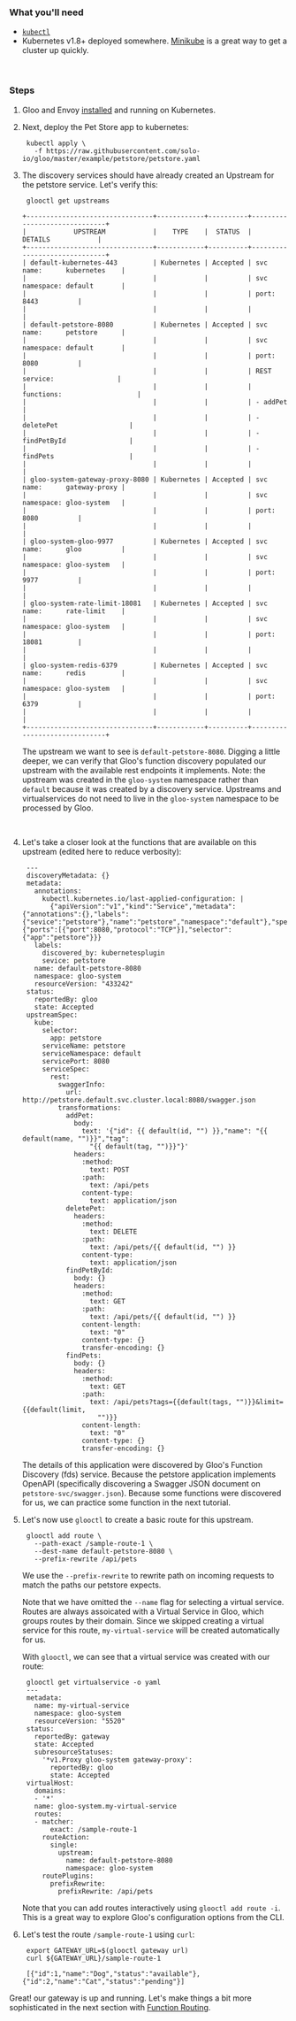 ### What you'll need
- [`kubectl`](https://kubernetes.io/docs/tasks/tools/install-kubectl/)
- Kubernetes v1.8+ deployed somewhere. [Minikube](https://kubernetes.io/docs/tasks/tools/install-minikube/) is a great way to get a cluster up quickly.



<br/>

### Steps

1. Gloo and Envoy [installed](../../installation/kubernetes.md) and running on Kubernetes. 

 
1. Next, deploy the Pet Store app to kubernetes:

        kubectl apply \
          -f https://raw.githubusercontent.com/solo-io/gloo/master/example/petstore/petstore.yaml

1. The discovery services should have already created an Upstream for the petstore service.
Let's verify this:

        glooctl get upstreams
        
       +--------------------------------+------------+----------+------------------------------+
       |            UPSTREAM            |    TYPE    |  STATUS  |           DETAILS            |
       +--------------------------------+------------+----------+------------------------------+
       | default-kubernetes-443         | Kubernetes | Accepted | svc name:      kubernetes    |
       |                                |            |          | svc namespace: default       |
       |                                |            |          | port:          8443          |
       |                                |            |          |                              |
       | default-petstore-8080          | Kubernetes | Accepted | svc name:      petstore      |
       |                                |            |          | svc namespace: default       |
       |                                |            |          | port:          8080          |
       |                                |            |          | REST service:                |
       |                                |            |          | functions:                   |
       |                                |            |          | - addPet                     |
       |                                |            |          | - deletePet                  |
       |                                |            |          | - findPetById                |
       |                                |            |          | - findPets                   |
       |                                |            |          |                              |
       | gloo-system-gateway-proxy-8080 | Kubernetes | Accepted | svc name:      gateway-proxy |
       |                                |            |          | svc namespace: gloo-system   |
       |                                |            |          | port:          8080          |
       |                                |            |          |                              |
       | gloo-system-gloo-9977          | Kubernetes | Accepted | svc name:      gloo          |
       |                                |            |          | svc namespace: gloo-system   |
       |                                |            |          | port:          9977          |
       |                                |            |          |                              |
       | gloo-system-rate-limit-18081   | Kubernetes | Accepted | svc name:      rate-limit    |
       |                                |            |          | svc namespace: gloo-system   |
       |                                |            |          | port:          18081         |
       |                                |            |          |                              |
       | gloo-system-redis-6379         | Kubernetes | Accepted | svc name:      redis         |
       |                                |            |          | svc namespace: gloo-system   |
       |                                |            |          | port:          6379          |
       |                                |            |          |                              |
       +--------------------------------+------------+----------+------------------------------+

    The upstream we want to see is `default-petstore-8080`. Digging a little deeper,
    we can verify that Gloo's function discovery populated our upstream with 
    the available rest endpoints it implements. Note: the upstream was created in 
    the `gloo-system` namespace rather than `default` because it was created by a
    discovery service. Upstreams and virtualservices do not need to live in the `gloo-system`
    namespace to be processed by Gloo.

    <br/>
    
1. Let's take a closer look at the functions that are available on this upstream (edited here to reduce verbosity):
    
        ---
        discoveryMetadata: {}
        metadata:
          annotations:
            kubectl.kubernetes.io/last-applied-configuration: |
              {"apiVersion":"v1","kind":"Service","metadata":{"annotations":{},"labels":{"sevice":"petstore"},"name":"petstore","namespace":"default"},"spec":{"ports":[{"port":8080,"protocol":"TCP"}],"selector":{"app":"petstore"}}}
          labels:
            discovered_by: kubernetesplugin
            sevice: petstore
          name: default-petstore-8080
          namespace: gloo-system
          resourceVersion: "433242"
        status:
          reportedBy: gloo
          state: Accepted
        upstreamSpec:
          kube:
            selector:
              app: petstore
            serviceName: petstore
            serviceNamespace: default
            servicePort: 8080
            serviceSpec:
              rest:
                swaggerInfo:
                  url: http://petstore.default.svc.cluster.local:8080/swagger.json
                transformations:
                  addPet:
                    body:
                      text: '{"id": {{ default(id, "") }},"name": "{{ default(name, "")}}","tag":
                        "{{ default(tag, "")}}"}'
                    headers:
                      :method:
                        text: POST
                      :path:
                        text: /api/pets
                      content-type:
                        text: application/json
                  deletePet:
                    headers:
                      :method:
                        text: DELETE
                      :path:
                        text: /api/pets/{{ default(id, "") }}
                      content-type:
                        text: application/json
                  findPetById:
                    body: {}
                    headers:
                      :method:
                        text: GET
                      :path:
                        text: /api/pets/{{ default(id, "") }}
                      content-length:
                        text: "0"
                      content-type: {}
                      transfer-encoding: {}
                  findPets:
                    body: {}
                    headers:
                      :method:
                        text: GET
                      :path:
                        text: /api/pets?tags={{default(tags, "")}}&limit={{default(limit,
                          "")}}
                      content-length:
                        text: "0"
                      content-type: {}
                      transfer-encoding: {}

    The details of this application were discovered by Gloo's Function Discovery (fds) service. Because the petstore 
    application implements OpenAPI (specifically discovering a Swagger JSON document on `petstore-svc/swagger.json`). 
    Because some functions were discovered for us, we can practice some function in the next tutorial.
    
1. Let's now use `glooctl` to create a basic route for this upstream.

        glooctl add route \
          --path-exact /sample-route-1 \
          --dest-name default-petstore-8080 \
          --prefix-rewrite /api/pets

    We use the `--prefix-rewrite` to rewrite path on incoming requests
    to match the paths our petstore expects. 
    
    Note that we have omitted the `--name` flag for selecting a virtual service. Routes are always assoicated 
    with a Virtual Service in Gloo, which groups routes by their domain. Since we skipped creating a 
    virtual service for this route, `my-virtual-service` will be created automatically for us.

    With `glooctl`, we can see that a virtual service was created with our route:

        glooctl get virtualservice -o yaml
        ---
        metadata:
          name: my-virtual-service
          namespace: gloo-system
          resourceVersion: "5520"
        status:
          reportedBy: gateway
          state: Accepted
          subresourceStatuses:
            '*v1.Proxy gloo-system gateway-proxy':
              reportedBy: gloo
              state: Accepted
        virtualHost:
          domains:
          - '*'
          name: gloo-system.my-virtual-service
          routes:
          - matcher:
              exact: /sample-route-1
            routeAction:
              single:
                upstream:
                  name: default-petstore-8080
                  namespace: gloo-system
            routePlugins:
              prefixRewrite:
                prefixRewrite: /api/pets
          
     Note that you can add routes interactively using `glooctl add route -i`. This is a great way 
     to explore Gloo's configuration options from the CLI.

1. Let's test the route `/sample-route-1` using `curl`:

        export GATEWAY_URL=$(glooctl gateway url)
        curl ${GATEWAY_URL}/sample-route-1
        
        [{"id":1,"name":"Dog","status":"available"},{"id":2,"name":"Cat","status":"pending"}]
        
        
Great! our gateway is up and running. Let's make things a bit more sophisticated in the next section with [Function Routing](2.md).
